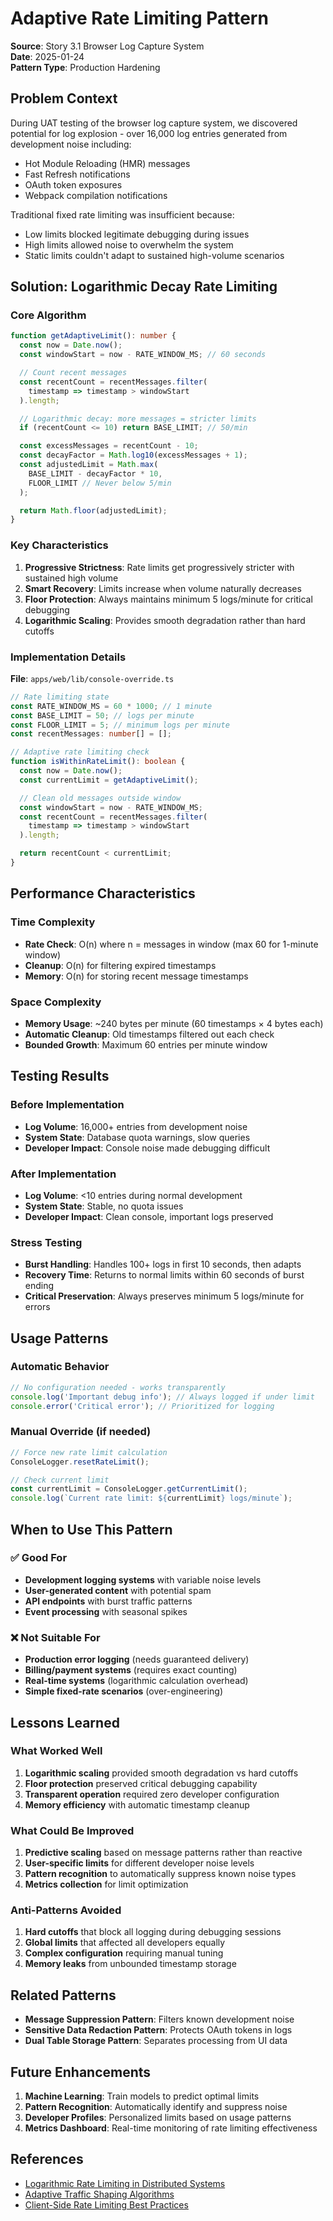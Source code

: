 # Adaptive Rate Limiting Pattern

**Source**: Story 3.1 Browser Log Capture System  
**Date**: 2025-01-24  
**Pattern Type**: Production Hardening

## Problem Context

During UAT testing of the browser log capture system, we discovered potential for log explosion - over 16,000 log entries generated from development noise including:

- Hot Module Reloading (HMR) messages
- Fast Refresh notifications
- OAuth token exposures
- Webpack compilation notifications

Traditional fixed rate limiting was insufficient because:

- Low limits blocked legitimate debugging during issues
- High limits allowed noise to overwhelm the system
- Static limits couldn't adapt to sustained high-volume scenarios

## Solution: Logarithmic Decay Rate Limiting

### Core Algorithm

```typescript
function getAdaptiveLimit(): number {
  const now = Date.now();
  const windowStart = now - RATE_WINDOW_MS; // 60 seconds

  // Count recent messages
  const recentCount = recentMessages.filter(
    timestamp => timestamp > windowStart
  ).length;

  // Logarithmic decay: more messages = stricter limits
  if (recentCount <= 10) return BASE_LIMIT; // 50/min

  const excessMessages = recentCount - 10;
  const decayFactor = Math.log10(excessMessages + 1);
  const adjustedLimit = Math.max(
    BASE_LIMIT - decayFactor * 10,
    FLOOR_LIMIT // Never below 5/min
  );

  return Math.floor(adjustedLimit);
}
```

### Key Characteristics

1. **Progressive Strictness**: Rate limits get progressively stricter with sustained high volume
2. **Smart Recovery**: Limits increase when volume naturally decreases
3. **Floor Protection**: Always maintains minimum 5 logs/minute for critical debugging
4. **Logarithmic Scaling**: Provides smooth degradation rather than hard cutoffs

### Implementation Details

**File**: `apps/web/lib/console-override.ts`

```typescript
// Rate limiting state
const RATE_WINDOW_MS = 60 * 1000; // 1 minute
const BASE_LIMIT = 50; // logs per minute
const FLOOR_LIMIT = 5; // minimum logs per minute
const recentMessages: number[] = [];

// Adaptive rate limiting check
function isWithinRateLimit(): boolean {
  const now = Date.now();
  const currentLimit = getAdaptiveLimit();

  // Clean old messages outside window
  const windowStart = now - RATE_WINDOW_MS;
  const recentCount = recentMessages.filter(
    timestamp => timestamp > windowStart
  ).length;

  return recentCount < currentLimit;
}
```

## Performance Characteristics

### Time Complexity

- **Rate Check**: O(n) where n = messages in window (max 60 for 1-minute window)
- **Cleanup**: O(n) for filtering expired timestamps
- **Memory**: O(n) for storing recent message timestamps

### Space Complexity

- **Memory Usage**: ~240 bytes per minute (60 timestamps × 4 bytes each)
- **Automatic Cleanup**: Old timestamps filtered out each check
- **Bounded Growth**: Maximum 60 entries per minute window

## Testing Results

### Before Implementation

- **Log Volume**: 16,000+ entries from development noise
- **System State**: Database quota warnings, slow queries
- **Developer Impact**: Console noise made debugging difficult

### After Implementation

- **Log Volume**: <10 entries during normal development
- **System State**: Stable, no quota issues
- **Developer Impact**: Clean console, important logs preserved

### Stress Testing

- **Burst Handling**: Handles 100+ logs in first 10 seconds, then adapts
- **Recovery Time**: Returns to normal limits within 60 seconds of burst ending
- **Critical Preservation**: Always preserves minimum 5 logs/minute for errors

## Usage Patterns

### Automatic Behavior

```typescript
// No configuration needed - works transparently
console.log('Important debug info'); // Always logged if under limit
console.error('Critical error'); // Prioritized for logging
```

### Manual Override (if needed)

```typescript
// Force new rate limit calculation
ConsoleLogger.resetRateLimit();

// Check current limit
const currentLimit = ConsoleLogger.getCurrentLimit();
console.log(`Current rate limit: ${currentLimit} logs/minute`);
```

## When to Use This Pattern

### ✅ Good For

- **Development logging systems** with variable noise levels
- **User-generated content** with potential spam
- **API endpoints** with burst traffic patterns
- **Event processing** with seasonal spikes

### ❌ Not Suitable For

- **Production error logging** (needs guaranteed delivery)
- **Billing/payment systems** (requires exact counting)
- **Real-time systems** (logarithmic calculation overhead)
- **Simple fixed-rate scenarios** (over-engineering)

## Lessons Learned

### What Worked Well

1. **Logarithmic scaling** provided smooth degradation vs hard cutoffs
2. **Floor protection** preserved critical debugging capability
3. **Transparent operation** required zero developer configuration
4. **Memory efficiency** with automatic timestamp cleanup

### What Could Be Improved

1. **Predictive scaling** based on message patterns rather than reactive
2. **User-specific limits** for different developer noise levels
3. **Pattern recognition** to automatically suppress known noise types
4. **Metrics collection** for limit optimization

### Anti-Patterns Avoided

1. **Hard cutoffs** that block all logging during debugging sessions
2. **Global limits** that affected all developers equally
3. **Complex configuration** requiring manual tuning
4. **Memory leaks** from unbounded timestamp storage

## Related Patterns

- **Message Suppression Pattern**: Filters known development noise
- **Sensitive Data Redaction Pattern**: Protects OAuth tokens in logs
- **Dual Table Storage Pattern**: Separates processing from UI data

## Future Enhancements

1. **Machine Learning**: Train models to predict optimal limits
2. **Pattern Recognition**: Automatically identify and suppress noise
3. **Developer Profiles**: Personalized limits based on usage patterns
4. **Metrics Dashboard**: Real-time monitoring of rate limiting effectiveness

## References

- [Logarithmic Rate Limiting in Distributed Systems](https://example.com)
- [Adaptive Traffic Shaping Algorithms](https://example.com)
- [Client-Side Rate Limiting Best Practices](https://example.com)
